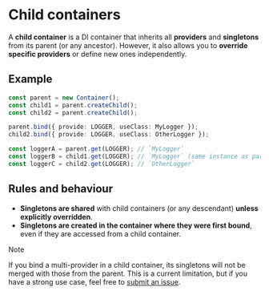 # Child containers

A **child container** is a DI container that inherits all **providers** and **singletons** from its parent (or any
ancestor). However, it also allows you to **override specific providers** or define new ones independently.

## Example

```ts
const parent = new Container();
const child1 = parent.createChild();
const child2 = parent.createChild();

parent.bind({ provide: LOGGER, useClass: MyLogger });
child2.bind({ provide: LOGGER, useClass: OtherLogger });

const loggerA = parent.get(LOGGER); // `MyLogger`
const loggerB = child1.get(LOGGER); // `MyLogger` (same instance as parent)
const loggerC = child2.get(LOGGER); // `OtherLogger`
```

## Rules and behaviour

* **Singletons are shared** with child containers (or any descendant) **unless explicitly overridden**.
* **Singletons are created in the container where they were first bound**, even if they are accessed from a child
  container.

> [!NOTE]
> If you bind a multi-provider in a child container, its singletons will not be merged with those from the parent. This
> is a current limitation, but if you have a strong use case, feel free to [submit an issue].

[submit an issue]: https://github.com/needle-di/needle-di/issues/new
